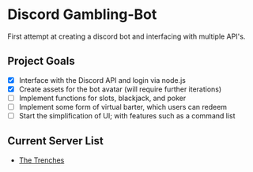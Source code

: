# Discord Gambling-Bot
First attempt at creating a discord bot and interfacing with multiple API's.

## Project Goals
- [X] Interface with the Discord API and login via node.js
- [X] Create assets for the bot avatar (will require further iterations)
- [ ] Implement functions for slots, blackjack, and poker
- [ ] Implement some form of virtual barter, which users can redeem
- [ ] Start the simplification of UI; with features such as a command list

## Current Server List
* [The Trenches](https://discord.gg/aq2X9ntd)
